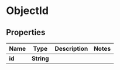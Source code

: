 

# ObjectId


## Properties

| Name | Type | Description | Notes |
|------------ | ------------- | ------------- | -------------|
|**id** | **String** |  |  |



